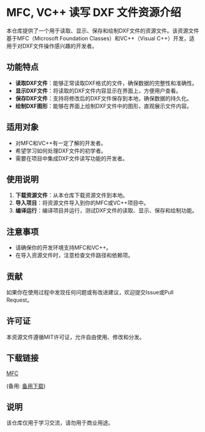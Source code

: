 # MFC, VC++ 读写 DXF 文件资源介绍

本仓库提供了一个用于读取、显示、保存和绘制DXF文件的资源文件。该资源文件基于MFC（Microsoft Foundation Classes）和VC++（Visual C++）开发，适用于对DXF文件操作感兴趣的开发者。

## 功能特点

- **读取DXF文件**：能够正常读取DXF格式的文件，确保数据的完整性和准确性。
- **显示DXF文件**：将读取的DXF文件内容显示在界面上，方便用户查看。
- **保存DXF文件**：支持将修改后的DXF文件保存到本地，确保数据的持久化。
- **绘制DXF图形**：能够在界面上绘制DXF文件中的图形，直观展示文件内容。

## 适用对象

- 对MFC和VC++有一定了解的开发者。
- 希望学习如何处理DXF文件的初学者。
- 需要在项目中集成DXF文件读写功能的开发者。

## 使用说明

1. **下载资源文件**：从本仓库下载资源文件到本地。
2. **导入项目**：将资源文件导入到你的MFC或VC++项目中。
3. **编译运行**：编译项目并运行，测试DXF文件的读取、显示、保存和绘制功能。

## 注意事项

- 请确保你的开发环境支持MFC和VC++。
- 在导入资源文件时，注意检查文件路径和依赖项。

## 贡献

如果你在使用过程中发现任何问题或有改进建议，欢迎提交Issue或Pull Request。

## 许可证

本资源文件遵循MIT许可证，允许自由使用、修改和分发。

## 下载链接
[MFC](https://pan.quark.cn/s/302cc1b6f13e) 

(备用: [备用下载](https://pan.baidu.com/s/12BLZncXdemUnSwuzxF3gKg?pwd=gjj0))

## 说明

该仓库仅用于学习交流，请勿用于商业用途。
